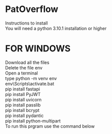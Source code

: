 # PatOverflow

Instructions to install <br/>
You will need a python 3.10.1 installation or higher

# FOR WINDOWS
Download all the files <br/>
Delete the file env <br/>
Open a terminal  <br/>
type python -m venv env <br/>
env\Scripts\activate.bat <br/>
pip install fastapi<br/>
pip install PyJWT<br/>
pip install uvicorn<br/>
pip install passlib<br/>
pip install bcrypt<br/>
pip install pydantic<br/>
pip install python-multipart<br/>
 To run this prgram use the command below <br/>
